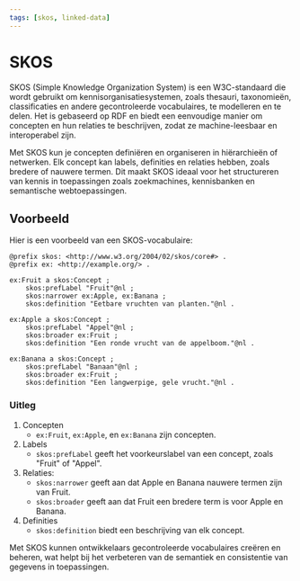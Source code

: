 ```yaml
---
tags: [skos, linked-data]
---
```


# SKOS

SKOS (Simple Knowledge Organization System) is een W3C-standaard die wordt gebruikt om kennisorganisatiesystemen, zoals thesauri, taxonomieën, classificaties en andere gecontroleerde vocabulaires, te modelleren en te delen. Het is gebaseerd op RDF en biedt een eenvoudige manier om concepten en hun relaties te beschrijven, zodat ze machine-leesbaar en interoperabel zijn.

Met SKOS kun je concepten definiëren en organiseren in hiërarchieën of netwerken. Elk concept kan labels, definities en relaties hebben, zoals bredere of nauwere termen. Dit maakt SKOS ideaal voor het structureren van kennis in toepassingen zoals zoekmachines, kennisbanken en semantische webtoepassingen.

## Voorbeeld

Hier is een voorbeeld van een SKOS-vocabulaire:

```turtle
@prefix skos: <http://www.w3.org/2004/02/skos/core#> .
@prefix ex: <http://example.org/> .

ex:Fruit a skos:Concept ;
    skos:prefLabel "Fruit"@nl ;
    skos:narrower ex:Apple, ex:Banana ;
    skos:definition "Eetbare vruchten van planten."@nl .

ex:Apple a skos:Concept ;
    skos:prefLabel "Appel"@nl ;
    skos:broader ex:Fruit ;
    skos:definition "Een ronde vrucht van de appelboom."@nl .

ex:Banana a skos:Concept ;
    skos:prefLabel "Banaan"@nl ;
    skos:broader ex:Fruit ;
    skos:definition "Een langwerpige, gele vrucht."@nl .
```

### Uitleg

1. Concepten
    - `ex:Fruit`, `ex:Apple`, en `ex:Banana` zijn concepten.
1. Labels
    - `skos:prefLabel` geeft het voorkeurslabel van een concept, zoals "Fruit" of "Appel".
1. Relaties:
    - `skos:narrower` geeft aan dat Apple en Banana nauwere termen zijn van Fruit.
    - `skos:broader` geeft aan dat Fruit een bredere term is voor Apple en Banana.
1. Definities
    - `skos:definition` biedt een beschrijving van elk concept.

Met SKOS kunnen ontwikkelaars gecontroleerde vocabulaires creëren en beheren, wat helpt bij het verbeteren van de semantiek en consistentie van gegevens in toepassingen.

